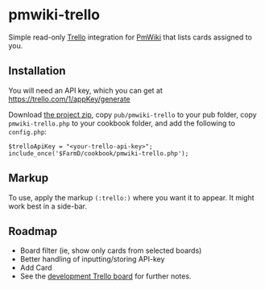 pmwiki-trello
=============

Simple read-only [Trello](https://trello.com) integration for [PmWiki](http://www.pmwiki.org) that lists cards assigned to you.


## Installation
You will need an API key, which you can get at https://trello.com/1/appKey/generate

Download [the project zip](https://github.com/MichaelPaulukonis/pmwiki-trello/archive/master.zip), copy `pub/pmwiki-trello` to your pub folder, copy `pmwiki-trello.php` to your cookbook folder, and add the following to `config.php`:

    $trelloApiKey = "<your-trello-api-key>";
    include_once('$FarmD/cookbook/pmwiki-trello.php');


## Markup
To use, apply the markup `(:trello:)` where you want it to appear. It might work best in a side-bar.


## Roadmap
- Board filter (ie, show only cards from selected boards)
- Better handling of inputting/storing API-key
- Add Card
- See the [development Trello board](https://trello.com/board/pmwiki-trello-plugin/51b7e14d8675c5be58010acf) for further notes.



